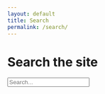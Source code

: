 ```yaml
---
layout: default
title: Search
permalink: /search/
---
```


<h1>Search the site</h1>

<input type="text" id="search-input" placeholder="Search..." />
<ul id="results-container"></ul>

<script src="https://unpkg.com/simple-jekyll-search/dest/simple-jekyll-search.min.js"></script>
<script>
  SimpleJekyllSearch({
    searchInput: document.getElementById("search-input"),
    resultsContainer: document.getElementById("results-container"),
    json: "_includes/search.json.liquid",
  });
</script>
